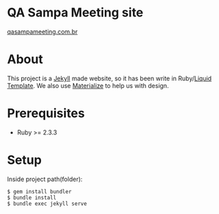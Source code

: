 QA Sampa Meeting site
=====================

[qasampameeting.com.br](http://qasampameeting.com.br)

# About
This project is a [Jekyll](https://jekyllrb.com/) made website, so it has been write in Ruby/[Liquid Template](http://shopify.github.io/liquid/). We also use [Materialize](https://materializecss.com/) to help us with design.

# Prerequisites
 - Ruby >= 2.3.3

# Setup
Inside project path(folder):
```
$ gem install bundler
$ bundle install
$ bundle exec jekyll serve
```
